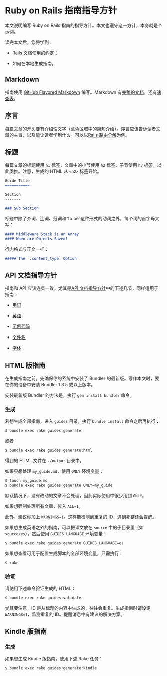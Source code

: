 Ruby on Rails 指南指导方针
==========================

本文说明编写 Ruby on Rails 指南的指导方针。本文也遵守这一方针，本身就是个示例。

读完本文后，您将学到：

- Rails 文档使用的约定；

- 如何在本地生成指南。

Markdown
--------

指南使用 [GitHub Flavored Markdown](https://help.github.com/articles/github-flavored-markdown) 编写。Markdown 有[完整的文档](http://daringfireball.net/projects/markdown/syntax)，还有[速查表](http://daringfireball.net/projects/markdown/basics)。

序言
----

每篇文章的开头要有介绍性文字（蓝色区域中的简短介绍）。序言应该告诉读者文章的主旨，以及能让读者学到什么。可以以[Rails 路由全解](routing.html)为例。

标题
----

每篇文章的标题使用 `h1` 标签，文章中的小节使用 `h2` 标签，子节使用 `h3` 标签，以此类推。注意，生成的 HTML 从 `<h2>` 标签开始。

```md
Guide Title
===========

Section
-------

### Sub Section
```

标题中除了介词、连词、冠词和“to be”这种形式的动词之外，每个词的首字母大写：

```md
#### Middleware Stack is an Array
#### When are Objects Saved?
```

行内格式与正文一样：

```md
##### The `:content_type` Option
```

API 文档指导方针
----------------

指南和 API 应该连贯一致。尤其是[API 文档指导方针](api_documentation_guidelines.html)中的下述几节，同样适用于指南：

- [用词](api_documentation_guidelines.html#用词)

- [英语](api_documentation_guidelines.html#英语)

- [示例代码](api_documentation_guidelines.html#示例代码)

- [文件名](api_documentation_guidelines.html#文件名)

- [字体](api_documentation_guidelines.html#字体)

HTML 版指南
-----------

在生成指南之前，先确保你的系统中安装了 Bundler 的最新版。写作本文时，要在你的设备中安装 Bundler 1.3.5 或以上版本。

安装最新版 Bundler 的方法是，执行 `gem install bundler` 命令。

### 生成

若想生成全部指南，进入 `guides` 目录，执行 `bundle install` 命令之后再执行：

```sh
$ bundle exec rake guides:generate
```

或者

```sh
$ bundle exec rake guides:generate:html
```

得到的 HTML 文件在 `./output` 目录中。

如果只想处理 `my_guide.md`，使用 `ONLY` 环境变量：

```sh
$ touch my_guide.md
$ bundle exec rake guides:generate ONLY=my_guide
```

默认情况下，没有改动的文章不会处理，因此实际使用中很少用到 `ONLY`。

如果想强制处理所有文章，传入 `ALL=1`。

此外，建议你加上 `WARNINGS=1`。这样能检测到重复的 ID，遇到死链还会提醒。

如果想生成英语之外的指南，可以把译文放在 `source` 中的子目录里（如 `source/es`），然后使用 `GUIDES_LANGUAGE` 环境变量：

```sh
$ bundle exec rake guides:generate GUIDES_LANGUAGE=es
```

如果想查看可用于配置生成脚本的全部环境变量，只需执行：

```sh
$ rake
```

### 验证

请使用下述命令验证生成的 HTML：

```sh
$ bundle exec rake guides:validate
```

尤其要注意，ID 是从标题的内容中生成的，往往会重复。生成指南时请设定 `WARNINGS=1`，监测重复的 ID。提醒消息中有建议的解决方案。

Kindle 版指南
-------------

### 生成

如果想生成 Kindle 版指南，使用下述 Rake 任务：

```sh
$ bundle exec rake guides:generate:kindle
```
